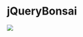 # jQueryBonsai

<img src="https://cloud.githubusercontent.com/assets/19864300/20400983/d9e4bb76-ad5b-11e6-9a0d-ca91d0782b63.png"/>
